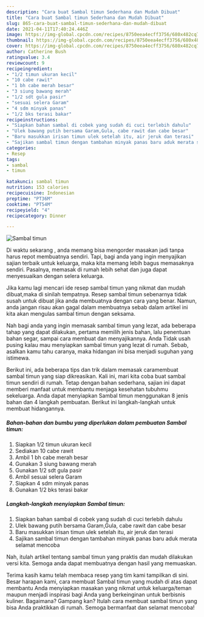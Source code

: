 ```yaml
---
description: "Cara buat Sambal timun Sederhana dan Mudah Dibuat"
title: "Cara buat Sambal timun Sederhana dan Mudah Dibuat"
slug: 865-cara-buat-sambal-timun-sederhana-dan-mudah-dibuat
date: 2021-04-11T17:40:24.446Z
image: https://img-global.cpcdn.com/recipes/8750eea4ecff3756/680x482cq70/sambal-timun-foto-resep-utama.jpg
thumbnail: https://img-global.cpcdn.com/recipes/8750eea4ecff3756/680x482cq70/sambal-timun-foto-resep-utama.jpg
cover: https://img-global.cpcdn.com/recipes/8750eea4ecff3756/680x482cq70/sambal-timun-foto-resep-utama.jpg
author: Catherine Bush
ratingvalue: 3.4
reviewcount: 9
recipeingredient:
- "1/2 timun ukuran kecil"
- "10 cabe rawit"
- "1 bh cabe merah besar"
- "3 siung bawang merah"
- "1/2 sdt gula pasir"
- "sesuai selera Garam"
- "4 sdm minyak panas"
- "1/2 bks terasi bakar"
recipeinstructions:
- "Siapkan bahan sambal di cobek yang sudah di cuci terlebih dahulu"
- "Ulek bawang putih bersama Garam,Gula, cabe rawit dan cabe besar"
- "Baru masukkan irisan timun ulek setelah itu, air jeruk dan terasi"
- "Sajikan sambal timun dengan tambahan minyak panas baru aduk merata selamat mencoba"
categories:
- Resep
tags:
- sambal
- timun

katakunci: sambal timun 
nutrition: 153 calories
recipecuisine: Indonesian
preptime: "PT36M"
cooktime: "PT54M"
recipeyield: "4"
recipecategory: Dinner

---
```



![Sambal timun](https://img-global.cpcdn.com/recipes/8750eea4ecff3756/680x482cq70/sambal-timun-foto-resep-utama.jpg)

Di waktu  sekarang , anda memang bisa mengorder masakan jadi tanpa harus repot membuatnya sendiri. Tapi, bagi anda yang ingin menyajikan sajian terbaik untuk keluarga, maka kita memang lebih bagus memasaknya sendiri. Pasalnya, memasak di rumah lebih sehat dan juga dapat menyesuaikan dengan selera keluarga.

Jika kamu lagi mencari ide resep sambal timun yang nikmat dan mudah dibuat,maka di sinilah tempatnya. Resep sambal timun  sebenarnya tidak susah untuk dibuat jika anda membuatnya dengan cara yang benar. Namun, anda jangan risau akan gagal dalam membuatnya 
sebab dalam artikel ini kita akan mengulas sambal timun dengan seksama.  



Nah bagi anda yang ingin memasak sambal timun yang lezat, ada beberapa tahap yang dapat dilakukan, pertama memilih jenis bahan, lalu penentuan bahan segar, sampai cara membuat dan menyajikannya. Anda Tidak usah pusing kalau mau menyiapkan sambal timun yang lezat di rumah. Sebab, asalkan kamu  tahu caranya, maka hidangan ini bisa menjadi suguhan yang istimewa.

Berikut ini, ada beberapa tips dan trik dalam memasak caramembuat sambal timun yang siap dikreasikan. Kali ini, mari kita coba buat sambal timun sendiri di rumah. Tetap dengan bahan sederhana, sajian ini dapat memberi manfaat untuk membantu menjaga kesehatan tubuhmu sekeluarga. Anda dapat menyiapkan Sambal timun menggunakan 8 jenis bahan dan 4 langkah pembuatan. Berikut ini langkah-langkah untuk membuat hidangannya.

<!--inarticleads1-->

##### Bahan-bahan dan bumbu yang diperlukan dalam pembuatan Sambal timun:

1. Siapkan 1/2 timun ukuran kecil
1. Sediakan 10 cabe rawit
1. Ambil 1 bh cabe merah besar
1. Gunakan 3 siung bawang merah
1. Gunakan 1/2 sdt gula pasir
1. Ambil sesuai selera Garam
1. Siapkan 4 sdm minyak panas
1. Gunakan 1/2 bks terasi bakar




<!--inarticleads2-->

##### Langkah-langkah menyiapkan Sambal timun:

1. Siapkan bahan sambal di cobek yang sudah di cuci terlebih dahulu
1. Ulek bawang putih bersama Garam,Gula, cabe rawit dan cabe besar
1. Baru masukkan irisan timun ulek setelah itu, air jeruk dan terasi
1. Sajikan sambal timun dengan tambahan minyak panas baru aduk merata selamat mencoba




Nah, itulah artikel tentang  sambal timun  yang praktis dan mudah dilakukan versi kita. Semoga anda dapat membuatnya dengan hasil yang memuaskan. 

Terima kasih kamu telah membaca resep yang tim kami tampilkan di sini. Besar harapan kami, cara membuat  Sambal timun yang mudah di atas dapat membantu Anda menyiapkan masakan yang nikmat untuk keluarga/teman maupun menjadi inspirasi bagi Anda yang berkeinginan untuk berbisnis kuliner. Bagaimana? Gampang kan? Itulah cara membuat sambal timun yang bisa Anda praktikkan di rumah. Semoga bermanfaat dan selamat mencoba!

